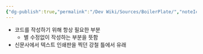 ```yaml
---
{"dg-publish":true,"permalink":"/Dev Wiki/Sources/BoilerPlate/","noteIcon":"","created":"2024-10-09T15:51:12.000+09:00","updated":"2025-07-19T22:58:36.945+09:00"}
---
```


- 코드를 작성하기 위해 항상 필요한 부분
    - 별 수정없이 작성하는 부분을 뜻함
- 신문사에서 텍스트 인쇄판을 찍던 강철 틀에서 유래